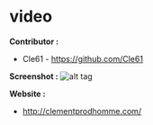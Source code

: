 # video

**Contributor :**
- Cle61  - https://github.com/Cle61

**Screenshot :**
![alt tag](http://clementprodhomme.com/img/portfolio/video-small.jpg)

**Website :**
- http://clementprodhomme.com/
